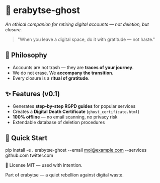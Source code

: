 # 👻 erabytse-ghost  
*An ethical companion for retiring digital accounts — not deletion, but closure.*

> "When you leave a digital space, do it with gratitude — not haste."

## 🌿 Philosophy
- Accounts are not trash — they are **traces of your journey**.  
- We do not erase. We **accompany the transition**.  
- Every closure is a **ritual of gratitude**.

## ✨ Features (v0.1)
- Generates **step-by-step RGPD guides** for popular services  
- Creates a **Digital Death Certificate** (`ghost_certificate.html`)  
- **100% offline** — no email scanning, no privacy risk  
- Extendable database of deletion procedures

## 🚀 Quick Start

pip install -e .
erabytse-ghost --email moi@example.com --services github.com twitter.com

📜 License
MIT — used with intention.

Part of erabytse — a quiet rebellion against digital waste.